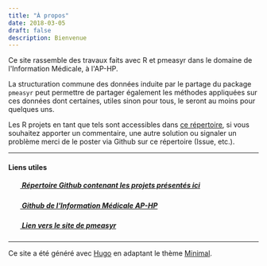```yaml
---
title: "À propos"
date: 2018-03-05
draft: false
description: Bienvenue
---
```




Ce site rassemble des travaux faits avec R et pmeasyr dans le domaine de l'Information Médicale, à l'AP-HP.

La structuration commune des données induite par le partage du package `pmeasyr` peut permettre de partager également les méthodes appliquées sur ces données dont certaines, utiles sinon pour tous, le seront au moins pour quelques uns.


Les R projets en tant que tels sont accessibles dans [ce répertoire](https://github.com/GuillaumePressiat/toudim/tree/master/public/methodes), si vous souhaitez apporter un commentaire, une autre solution ou signaler un problème merci de le poster via Github sur ce répertoire (Issue, etc.).

<hr width = "100%">

<h4>Liens utiles</h4>

<ul><h5><a href = 'https://github.com/GuillaumePressiat/toudim/tree/master/public/methodes'><i class="fa fa-file-code-o">&nbsp;</i>Répertoire Github contenant les projets présentés ici</a></h5></ul>
<ul><h5><a href = 'https://github.com/IM-APHP/'><i class="fa fa-github">&nbsp;</i>Github  de l'Information Médicale AP-HP</a></h5></ul>
<ul><h5><a href = 'https://guillaumepressiat.github.io'><i class="fa fa-leaf">&nbsp;</i>Lien vers le site de pmeasyr</a></h5></ul>

<hr width = "100%">

Ce site a été généré avec [Hugo](https://gohugo.io) en adaptant le thème [Minimal](https://github.com/calintat/minimal).
